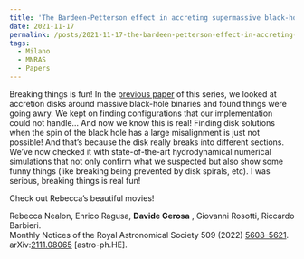 ```yaml
---
title: 'The Bardeen-Petterson effect in accreting supermassive black-hole   binaries: disc breaking and critical obliquity'
date: 2021-11-17
permalink: /posts/2021-11-17-the-bardeen-petterson-effect-in-accreting-supermassive-black-hole-binaries-disc-breaking-and-critical-obliquity
tags:
  - Milano
  - MNRAS
  - Papers
---
```


Breaking things is fun! In the [previous paper](<../../../../../index.html?p=3165>) of this series, we looked at accretion disks around massive black-hole binaries and found things were going awry. We kept on finding configurations that our implementation could not handle… And now we know this is real! Finding disk solutions when the spin of the black hole has a large misalignment is just not possible! And that’s because the disk really breaks into different sections. We’ve now checked it with state-of-the-art hydrodynamical numerical simulations that not only confirm what we suspected but also show some funny things (like breaking being prevented by disk spirals, etc). I was serious, breaking things is real fun!

Check out Rebecca’s beautiful movies!

Rebecca Nealon, Enrico Ragusa, **Davide Gerosa** , Giovanni Rosotti, Riccardo Barbieri.  
Monthly Notices of the Royal Astronomical Society 509 (2022) [5608–5621](<https://doi.org/10.1093/mnras/stab3328>).  
arXiv:[2111.08065](<https://arxiv.org/abs/2111.08065>) [astro-ph.HE].


